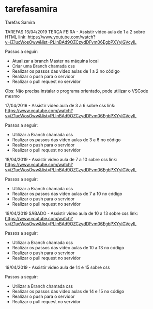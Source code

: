 # tarefasamira
Tarefas Samira

TAREFAS
16/04/2019 TERÇA FEIRA - Assistir video aula de 1 a 2 sobre HTML
link:    https://www.youtube.com/watch?v=iZ1ucWosOww&list=PLInBAd9OZCzydDFvm06EgbPXYylGVcyIL

Passos a seguir:
- Atualizar a branch Master na máquina local
- Criar uma Branch chamada css
- Realizar os passos das video aulas de 1 a 2 no código
- Realizar o push para o servidor
- Realizar o pull request no servidor

Obs: Não precisa instalar o programa orientado, pode utilizar o VSCode mesmo

17/04/2019 - Assistir video aula de 3 a 6 sobre css
link:    https://www.youtube.com/watch?v=iZ1ucWosOww&list=PLInBAd9OZCzydDFvm06EgbPXYylGVcyIL

Passos a seguir:
- Utilizar a Branch chamada css
- Realizar os passos das video aulas de 3 a 6 no código
- Realizar o push para o servidor
- Realizar o pull request no servidor

18/04/2019 - Assistir video aula de 7 a 10 sobre css
link:    https://www.youtube.com/watch?v=iZ1ucWosOww&list=PLInBAd9OZCzydDFvm06EgbPXYylGVcyIL

Passos a seguir:
- Utilizar a Branch chamada css
- Realizar os passos das video aulas de 7 a 10 no código
- Realizar o push para o servidor
- Realizar o pull request no servidor

19/04/2019 SÁBADO - Assistir video aula de 10 a 13 sobre css
link:    https://www.youtube.com/watch?v=iZ1ucWosOww&list=PLInBAd9OZCzydDFvm06EgbPXYylGVcyIL

Passos a seguir:
- Utilizar a Branch chamada css
- Realizar os passos das video aulas de 10 a 13 no código
- Realizar o push para o servidor
- Realizar o pull request no servidor

19/04/2019 - Assistir video aula de 14 e 15 sobre css

Passos a seguir:
- Utilizar a Branch chamada css
- Realizar os passos das video aulas de 14 e 15 no código
- Realizar o push para o servidor
- Realizar o pull request no servidor

